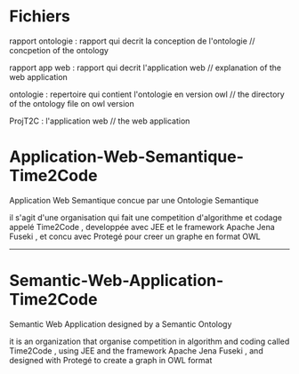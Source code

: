 # Fichiers
rapport ontologie : rapport qui decrit la conception de l'ontologie // concpetion of the ontology 

rapport app web : rapport qui decrit l'application web // explanation of the web application

ontologie : repertoire qui contient l'ontologie en version owl // the directory of the ontology file on owl version

ProjT2C : l'application web // the web application



# Application-Web-Semantique-Time2Code
Application Web Semantique concue par une Ontologie Semantique

il s'agit d'une organisation qui fait une competition d'algorithme et codage appelé Time2Code , developpée avec JEE et le framework Apache Jena Fuseki , et concu avec Protegé pour creer un graphe en format OWL

-------------

# Semantic-Web-Application-Time2Code
Semantic Web Application designed by a Semantic Ontology

it is an organization that organise competition in algorithm and coding called Time2Code , using JEE and the framework Apache Jena Fuseki , and designed with Protegé to create a graph in OWL format
